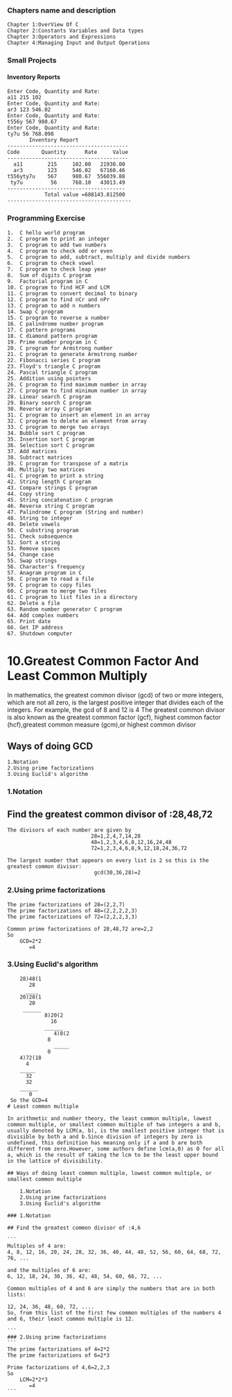 ### Chapters name and description

```
Chapter 1:OverView Of C
Chapter 2:Constants Variables and Data types
Chapter 3:Operators and Expressions
Chapter 4:Managing Input and Output Operations
```
### Small Projects
#### Inventory Reports

```
Enter Code, Quantity and Rate:
a11 215 102
Enter Code, Quantity and Rate:
ar3 123 546.02
Enter Code, Quantity and Rate:
t556y 567 980.67
Enter Code, Quantity and Rate:
ty7u 56 768.098
       Inventory Report
---------------------------------------
Code       Quantity      Rate     Value
---------------------------------------
  a11        215     102.00   21930.00
  ar3        123     546.02   67160.46
t556yty7u    567     980.67  556039.88
 ty7u         56     768.10   43013.49
--------------------------------------
            Total value =688143.812500
----------------------------------------
```
### Programming Exercise 

```
1.	C hello world program
2.	C program to print an integer
3.	C program to add two numbers
4.	C program to check odd or even
5.	C program to add, subtract, multiply and divide numbers
6.	C program to check vowel
7.	C program to check leap year
8.	Sum of digits C program
9.	Factorial program in C
10.	C program to find HCF and LCM
11.	C program to convert decimal to binary
12.	C program to find nCr and nPr
13.	C program to add n numbers
14.	Swap C program
15.	C program to reverse a number
16.	C palindrome number program
17.	C pattern programs
18.	C diamond pattern program
19.	Prime number program in C
20.	C program for Armstrong number
21.	C program to generate Armstrong number
22.	Fibonacci series C program
23.	Floyd's triangle C program
24.	Pascal triangle C program
25.	Addition using pointers
26.	C program to find maximum number in array
27.	C program to find minimum number in array
28.	Linear search C program
29.	Binary search C program
30.	Reverse array C program
31.	C program to insert an element in an array
32.	C program to delete an element from array
33.	C program to merge two arrays
34.	Bubble sort C program
35.	Insertion sort C program
36.	Selection sort C program
37.	Add matrices
38.	Subtract matrices
39.	C program for transpose of a matrix
40.	Multiply two matrices
41.	C program to print a string
42.	String length C program
43.	Compare strings C program
44.	Copy string
45.	String concatenation C program
46.	Reverse string C program
47.	Palindrome C program (String and number)
48.	String to integer
49.	Delete vowels
50.	C substring program
51.	Check subsequence
52.	Sort a string
53.	Remove spaces
54.	Change case
55.	Swap strings
56.	Character's frequency
57.	Anagram program in C
58.	C program to read a file
59.	C program to copy files
60.	C program to merge two files
61.	C program to list files in a directory
62.	Delete a file
63.	Random number generator C program
64.	Add complex numbers
65.	Print date
66.	Get IP address
67.	Shutdown computer
```
# 10.Greatest Common Factor And Least Common Multiply

In mathematics, the greatest common divisor (gcd) of two or more integers, which are not all zero, is the largest positive integer that divides each of the integers. For example, the gcd of 8 and 12 is 4
The greatest common divisor is also known as the greatest common factor (gcf), highest common factor (hcf),greatest common measure (gcm),or highest common divisor
## Ways of doing GCD

	1.Notation
	2.Using prime factorizations
	3.Using Euclid's algorithm

### 1.Notation

## Find the greatest common divisor of :28,48,72

```
The divisors of each number are given by
                           28=1,2,4,7,14,28
                           48=1,2,3,4,6,8,12,16,24,48
                           72=1,2,3,4,6,8,9,12,18,24,36,72

The largest number that appears on every list is 2 so this is the greatest common divisor:
                            gcd(30,36,28)=2
```
### 2.Using prime factorizations
```
The prime factorizations of 28=(2,2,7)
The prime factorizations of 48=(2,2,2,2,3)
The prime factorizations of 72=(2,2,2,3,3)

Common prime factorizations of 28,48,72 are=2,2
So 
	GCD=2*2
	   =4
```
### 3.Using Euclid's algorithm
````
 	28)48(1
 	   28
 	  ____
 	20)28(1
 	   20
 	 ______
            8)20(2
              16
            ______
               4)8(2
          	 8
               _____
          	 0
    4)72(18
      4
    _____
      32
      32
    ______
       0
 So the GCD=4
# Least common multiple

In arithmetic and number theory, the least common multiple, lowest common multiple, or smallest common multiple of two integers a and b, usually denoted by LCM(a, b), is the smallest positive integer that is divisible by both a and b.Since division of integers by zero is undefined, this definition has meaning only if a and b are both different from zero.However, some authors define lcm(a,0) as 0 for all a, which is the result of taking the lcm to be the least upper bound in the lattice of divisibility.

## Ways of doing least common multiple, lowest common multiple, or smallest common multiple

	1.Notation
	2.Using prime factorizations
	3.Using Euclid's algorithm

### 1.Notation

## Find the greatest common divisor of :4,6

```
Multiples of 4 are:
4, 8, 12, 16, 20, 24, 28, 32, 36, 40, 44, 48, 52, 56, 60, 64, 68, 72, 76, ...

and the multiples of 6 are:
6, 12, 18, 24, 30, 36, 42, 48, 54, 60, 66, 72, ...

Common multiples of 4 and 6 are simply the numbers that are in both lists:

12, 24, 36, 48, 60, 72, ....
So, from this list of the first few common multiples of the numbers 4 and 6, their least common multiple is 12.

```
### 2.Using prime factorizations
```
The prime factorizations of 4=2*2
The prime factorizations of 6=2*3

Prime factorizations of 4,6=2,2,3
So 
	LCM=2*2*3
	   =4
```

		
